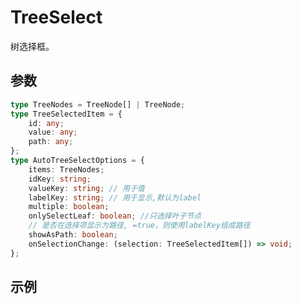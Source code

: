 # TreeSelect

树选择框。

## 参数

```ts
type TreeNodes = TreeNode[] | TreeNode;
type TreeSelectedItem = {
    id: any;
    value: any;
    path: any;
};
type AutoTreeSelectOptions = {
    items: TreeNodes;
    idKey: string;
    valueKey: string; // 用于值
    labelKey: string; // 用于显示,默认为label
    multiple: boolean;
    onlySelectLeaf: boolean; //只选择叶子节点
    // 是否在选择项显示为路径, =true，则使用labelKey组成路径
    showAsPath: boolean;
    onSelectionChange: (selection: TreeSelectedItem[]) => void;
};
```

## 示例

<demo html="autoform/widgets/tree-select.html"/>
